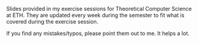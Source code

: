 Slides provided in my exercise sessions for Theoretical Computer Science at ETH. They are updated every week during the semester to fit what is covered during the exercise session.

If you find any mistakes/typos, please point them out to me. It helps a lot.
